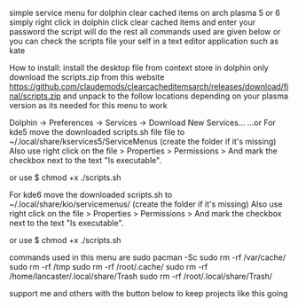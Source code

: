 simple service menu for dolphin
clear cached items on arch plasma 5 or 6
simply right click in dolphin
click clear cached items and enter your password
the script will do the rest
all commands used are given below
or you can check the scripts file your self in a text editor application such as kate

How to install:
install the desktop file from context store in dolphin only
download the scripts.zip from this website
https://github.com/claudemods/clearcacheditemsarch/releases/download/final/scripts.zip
and unpack to the follow locations depending on your plasma version as its needed for this menu to work

Dolphin -> Preferences -> Services -> Download New Services... ...or
For kde5 move the downloaded scripts.sh file file to ~/.local/share/kservices5/ServiceMenus (create the folder if it's missing)
Also use right click on the file > Properties > Permissions > And mark the checkbox next to the text "Is executable".

or use $ chmod +x ./scripts.sh

For kde6 move the downloaded scripts.sh
to ~/.local/share/kio/servicemenus/ (create the folder if it's missing)
Also use right click on the file > Properties > Permissions > And mark the checkbox next to the text "Is executable".

or use $ chmod +x ./scripts.sh

commands used in this menu are
sudo pacman -Sc
sudo rm -rf /var/cache/
sudo rm -rf /tmp
sudo rm -rf /root/.cache/
sudo rm -rf /home/lancaster/.local/share/Trash
sudo rm -rf /root/.local/share/Trash/

support me and others with the button below to keep projects like this going
